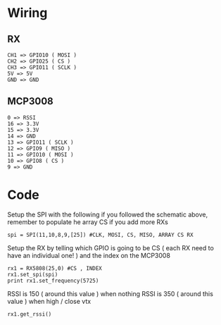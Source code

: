 # Wiring

## RX

    CH1 => GPIO10 ( MOSI )
    CH2 => GPIO25 ( CS )
    CH3 => GPIO11 ( SCLK )
    5V => 5V
    GND => GND



## MCP3008

    0 => RSSI
    16 => 3.3V
    15 => 3.3V
    14 => GND
    13 => GPIO11 ( SCLK )
    12 => GPIO9 ( MISO )
    11 => GPIO10 ( MOSI )
    10 => GPIO8 ( CS )
    9 => GND


# Code

Setup the SPI with the following if you followed the schematic above, remember to populate he array CS if you add more RXs

    spi = SPI(11,10,8,9,[25]) #CLK, MOSI, CS, MISO, ARRAY CS RX

Setup the RX by telling which GPIO is going to be CS ( each RX need to have an individual one! ) and the index on the MCP3008

    rx1 = RX5808(25,0) #CS , INDEX
    rx1.set_spi(spi)
    print rx1.set_frequency(5725)


RSSI is 150  ( around this value ) when nothing
RSSI is 350 ( around this value ) when high / close vtx

    rx1.get_rssi()

